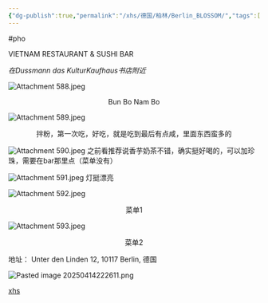 ```yaml
---
{"dg-publish":true,"permalink":"/xhs/德国/柏林/Berlin_BLOSSOM/","tags":["rednote","柏林"],"created":"2023-06-29","updated":"2025-04-14T22:27:29.484+08:00"}
---
```


#pho

VIETNAM RESTAURANT & SUSHI BAR

*在Dussmann das KulturKaufhaus书店附近*

![Attachment 588.jpeg](/img/user/xhs/%E5%BE%B7%E5%9B%BD/%E6%9F%8F%E6%9E%97/photo-Berlin/Attachment%20588.jpeg)
<center>Bun Bo Nam Bo</center>

![Attachment 589.jpeg](/img/user/xhs/%E5%BE%B7%E5%9B%BD/%E6%9F%8F%E6%9E%97/photo-Berlin/Attachment%20589.jpeg)
<center>拌粉，第一次吃，好吃，就是吃到最后有点咸，里面东西蛮多的</center>

![Attachment 590.jpeg](/img/user/xhs/%E5%BE%B7%E5%9B%BD/%E6%9F%8F%E6%9E%97/photo-Berlin/Attachment%20590.jpeg)
之前看推荐说香芋奶茶不错，确实挺好喝的，可以加珍珠，需要在bar那里点（菜单没有）

![Attachment 591.jpeg](/img/user/xhs/%E5%BE%B7%E5%9B%BD/%E6%9F%8F%E6%9E%97/photo-Berlin/Attachment%20591.jpeg)
灯挺漂亮

![Attachment 592.jpeg](/img/user/xhs/%E5%BE%B7%E5%9B%BD/%E6%9F%8F%E6%9E%97/photo-Berlin/Attachment%20592.jpeg)
<center>菜单1</center>

![Attachment 593.jpeg](/img/user/xhs/%E5%BE%B7%E5%9B%BD/%E6%9F%8F%E6%9E%97/photo-Berlin/Attachment%20593.jpeg)
<center>菜单2</center>

地址：
Unter den Linden 12, 10117 Berlin, 德国

![Pasted image 20250414222611.png](/img/user/xhs/%E5%BE%B7%E5%9B%BD/%E6%9F%8F%E6%9E%97/attachments/Pasted%20image%2020250414222611.png)

[xhs](https://www.xiaohongshu.com/explore/649f44180000000027012b1b?xsec_token=AB5-2S2d0OT9GWRQq-2bQEPWT4PyFEz44dFIMz07SLLBw=&xsec_source=pc_user)